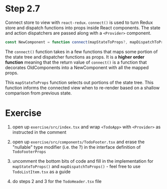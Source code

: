 # Step 2.7

Connect store to view with `react-redux`. `connect()` is used to turn Redux store and dispatch functions into props inside React components. The state and action dispatchers are passed along with a `<Provider>` component.

```ts
const NewComponent = function connect(mapStateToProps?, mapDispatchToProps?, mergeProps?, options?)(OldComponent);
```

The `connect()` function takes in a few functions that maps some portion of the state tree and dispatcher functions as props. It is a **higher order function** meaning that the return value of `connect()` is a function that decorates OldComponents into a NewComponent with all the mapped props.

This `mapStateToProps` function selects out portions of the state tree. This function informs the connected view when to re-render based on a shallow comparison from previous state. 

# Exercise

1. open up `exercise/src/index.tsx` and wrap `<TodoApp>` with `<Provider>` as instructed in the comment

2. open up `exercise/src/components/TodoFooter.tsx` and erase the "nullable" type modifier (i.e. the ?) in the interface definition of `TodoFooterProps`

3. uncomment the bottom bits of code and fill in the implementation for `mapStateToProps()` and `mapDispatchToProps()` - feel free to use `TodoListItem.tsx` as a guide

4. do steps 2 and 3 for the `TodoHeader.tsx` file
